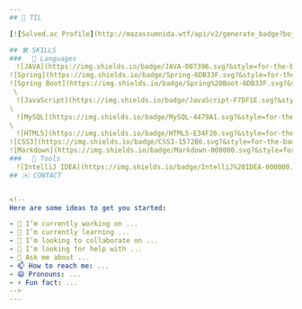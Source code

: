```yaml
---
## 📌 TIL

[![Solved.ac Profile](http://mazassumnida.wtf/api/v2/generate_badge?boj=dongr5102)](https://solved.ac/dongr5102/)

## 🛠️ SKILLS
### 　🔨 Languages
　![JAVA](https://img.shields.io/badge/JAVA-007396.svg?&style=for-the-badge&logo=Buy%20Me%20A%20Coffee&logoColor=white)
![Spring](https://img.shields.io/badge/Spring-6DB33F.svg?&style=for-the-badge&logo=Buy%20Me%20A%20Spring&logoColor=white)
![Spring Boot](https://img.shields.io/badge/Spring%20Boot-6DB33F.svg?&style=for-the-badge&logo=Buy%20Me%20A%20Spring%20Boot&logoColor=white)
 \
　![JavaScript](https://img.shields.io/badge/JavaScript-F7DF1E.svg?&style=for-the-badge&logo=JavaScript&logoColor=white)
\
　![MySQL](https://img.shields.io/badge/MySQL-4479A1.svg?&style=for-the-badge&logo=MySQL&logoColor=white)
\
　![HTML5](https://img.shields.io/badge/HTML5-E34F26.svg?&style=for-the-badge&logo=HTML5&logoColor=white)
![CSS3](https://img.shields.io/badge/CSS3-1572B6.svg?&style=for-the-badge&logo=CSS3&logoColor=white)
![Markdown](https://img.shields.io/badge/Markdown-000000.svg?&style=for-the-badge&logo=Markdown&logoColor=white)
### 　🔧 Tools
　![IntelliJ IDEA](https://img.shields.io/badge/IntelliJ%20IDEA-000000.svg?&style=for-the-badge&logo=IntelliJ%20IDEA&logoColor=white)
## ✉️ CONTACT


<!--
Here are some ideas to get you started:

- 🔭 I’m currently working on ...
- 🌱 I’m currently learning ...
- 👯 I’m looking to collaborate on ...
- 🤔 I’m looking for help with ...
- 💬 Ask me about ...
- 📫 How to reach me: ...
- 😄 Pronouns: ...
- ⚡ Fun fact: ...
-->
---
```

